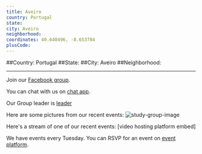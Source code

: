 ```yaml
---
title: Aveiro
country: Portugal
state: 
city: Aveiro
neighborhood: 
coordinates: 40.640496, -8.653784
plusCode:
---
```


##Country: Portugal
##State: 
##City: Aveiro
##Neighborhood: 
*****
Join our [Facebook group](https://www.facebook.com/groups/free.code.camp.aveiro).

You can chat with us on [chat app]().

Our Group leader is [leader]()

Here are some pictures from our recent events:
![study-group-image]()

Here's a stream of one of our recent events:
[video hosting platform embed]

We have events every Tuesday. You can RSVP for an event on [event platform]().
